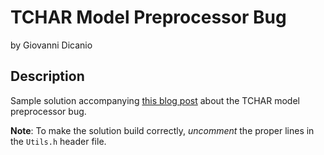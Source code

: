 # TCHAR Model Preprocessor Bug #

by Giovanni Dicanio


## Description ##

Sample solution accompanying [this blog post][1] about 
the TCHAR model preprocessor bug.

**Note**: To make the solution build correctly, 
_uncomment_ the proper lines in the `Utils.h` header file.


[1]: http://blogs.msmvps.com/gdicanio/2015/06/22/the-sticky-preprocessor-based-tchar-model-part-2-wheres-my-function/

